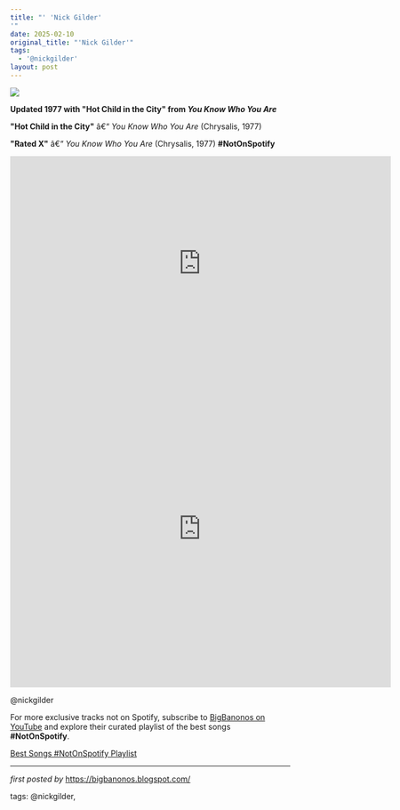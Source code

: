 ```yaml
---
title: "' 'Nick Gilder'
'"
date: 2025-02-10
original_title: "'Nick Gilder'"
tags:
  - '@nickgilder'
layout: post
---
```

<!-- Nick Gilder -->
<img src="https://i.scdn.co/image/7e38e28c248a6ba08239bece483a02abe633b65b" /> <p><strong>Updated 1977 with "Hot Child in the City" from <em>You Know Who You Are</em></strong></p> <p><strong>"Hot Child in the City"</strong> â€“ <em>You Know Who You Are</em> (Chrysalis, 1977)</p> <p><strong>"Rated X"</strong> â€“ <em>You Know Who You Are</em> (Chrysalis, 1977) **#NotOnSpotify**</p> <iframe width="685" height="385" src="https://www.youtube.com/embed/Mp8Kc8RKR7A" title="Nick Gilder - Rated X (LA, 1976)" frameborder="0" allow="accelerometer; autoplay; clipboard-write; encrypted-media; gyroscope; picture-in-picture; web-share" referrerpolicy="strict-origin-when-cross-origin" allowfullscreen></iframe> <iframe width="685" height="570" src="https://www.youtube.com/embed/C3Ri56w4ZD8" title="Hot Child in the City (Extended Remix)" frameborder="0" allow="accelerometer; autoplay; clipboard-write; encrypted-media; gyroscope; picture-in-picture; web-share" referrerpolicy="strict-origin-when-cross-origin" allowfullscreen></iframe> <p>@nickgilder</p>


<!--Subscribe and Playlist Links-->
<div>
    <p>For more exclusive tracks not on Spotify, subscribe to <a href="https://www.youtube.com/@BigBanonos" target="_blank">BigBanonos on YouTube</a> and explore their curated playlist of the best songs <strong>#NotOnSpotify</strong>.</p>
    <p><a href="https://www.youtube.com/playlist?list=PLtuNtuTatqI0kFahUCbtbfenC_ET5O_tr" target="_blank">Best Songs #NotOnSpotify Playlist<br /></a></p></div>

<hr />

<p><em>first posted by</em> <a href="https://bigbanonos.blogspot.com/" rel="noopener" target="_new">https://bigbanonos.blogspot.com/</a></p>

<p>tags: @nickgilder,</p>
